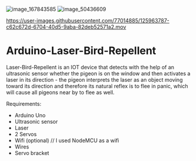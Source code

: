 ![image_167843585](https://user-images.githubusercontent.com/77014885/125964789-1cdaaed5-424d-4855-b268-0b00e63e56ec.JPG)
![image_50436609](https://user-images.githubusercontent.com/77014885/125965197-a2be4340-6be9-47df-9709-524172a197f3.JPG)


https://user-images.githubusercontent.com/77014885/125963787-c62c672d-6704-40d5-9aba-82deb52571a2.mov

# Arduino-Laser-Bird-Repellent
Laser-Bird-Repellent is an IOT device that detects with the help of an ultrasonic sensor whether the pigeon is on the window and then activates a laser in its direction - the pigeon interprets the laser as an object moving toward its direction and therefore its natural reflex is to flee in panic, which will cause all pigeons near by to flee as well.

Requirements:
- Arduino Uno
- Ultrasonic sensor
- Laser
- 2 Servos
- Wifi (optional) // I used NodeMCU as a wifi
- Wires
- Servo bracket
